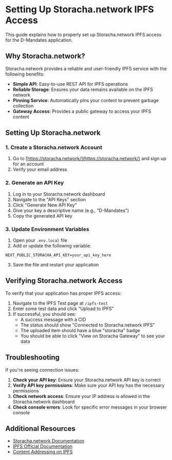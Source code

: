 # Setting Up Storacha.network IPFS Access

This guide explains how to properly set up Storacha.network IPFS access for the D-Mandates application.

## Why Storacha.network?

Storacha.network provides a reliable and user-friendly IPFS service with the following benefits:

- **Simple API**: Easy-to-use REST API for IPFS operations
- **Reliable Storage**: Ensures your data remains available on the IPFS network
- **Pinning Service**: Automatically pins your content to prevent garbage collection
- **Gateway Access**: Provides a public gateway to access your IPFS content

## Setting Up Storacha.network

### 1. Create a Storacha.network Account

1. Go to [https://storacha.network/](https://storacha.network/) and sign up for an account
2. Verify your email address

### 2. Generate an API Key

1. Log in to your Storacha.network dashboard
2. Navigate to the "API Keys" section
3. Click "Generate New API Key"
4. Give your key a descriptive name (e.g., "D-Mandates")
5. Copy the generated API key

### 3. Update Environment Variables

1. Open your `.env.local` file
2. Add or update the following variable:

```
NEXT_PUBLIC_STORACHA_API_KEY=your_api_key_here
```

3. Save the file and restart your application

## Verifying Storacha.network Access

To verify that your application has proper IPFS access:

1. Navigate to the IPFS Test page at `/ipfs-test`
2. Enter some test data and click "Upload to IPFS"
3. If successful, you should see:
   - A success message with a CID
   - The status should show "Connected to Storacha.network IPFS"
   - The uploaded item should have a blue "storacha" badge
   - You should be able to click "View on Storacha Gateway" to see your data

## Troubleshooting

If you're seeing connection issues:

1. **Check your API key**: Ensure your Storacha.network API key is correct
2. **Verify API key permissions**: Make sure your API key has the necessary permissions
3. **Check network access**: Ensure your IP address is allowed in the Storacha.network dashboard
4. **Check console errors**: Look for specific error messages in your browser console

## Additional Resources

- [Storacha.network Documentation](https://docs.storacha.network/)
- [IPFS Official Documentation](https://docs.ipfs.tech/)
- [Content Addressing on IPFS](https://docs.ipfs.tech/concepts/content-addressing/) 